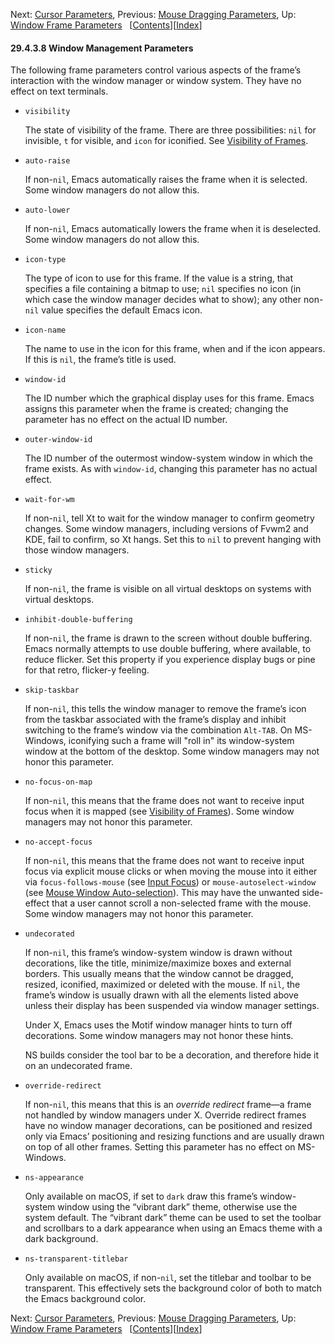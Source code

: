<!-- This is the GNU Emacs Lisp Reference Manual
corresponding to Emacs version 27.2.

Copyright (C) 1990-1996, 1998-2021 Free Software Foundation,
Inc.

Permission is granted to copy, distribute and/or modify this document
under the terms of the GNU Free Documentation License, Version 1.3 or
any later version published by the Free Software Foundation; with the
Invariant Sections being "GNU General Public License," with the
Front-Cover Texts being "A GNU Manual," and with the Back-Cover
Texts as in (a) below.  A copy of the license is included in the
section entitled "GNU Free Documentation License."

(a) The FSF's Back-Cover Text is: "You have the freedom to copy and
modify this GNU manual.  Buying copies from the FSF supports it in
developing GNU and promoting software freedom." -->

<!-- Created by GNU Texinfo 6.7, http://www.gnu.org/software/texinfo/ -->

Next: [Cursor Parameters](Cursor-Parameters.html), Previous: [Mouse Dragging Parameters](Mouse-Dragging-Parameters.html), Up: [Window Frame Parameters](Window-Frame-Parameters.html)   \[[Contents](index.html#SEC_Contents "Table of contents")]\[[Index](Index.html "Index")]

#### 29.4.3.8 Window Management Parameters

The following frame parameters control various aspects of the frame’s interaction with the window manager or window system. They have no effect on text terminals.

*   `visibility`

    The state of visibility of the frame. There are three possibilities: `nil` for invisible, `t` for visible, and `icon` for iconified. See [Visibility of Frames](Visibility-of-Frames.html).

*   `auto-raise`

    If non-`nil`, Emacs automatically raises the frame when it is selected. Some window managers do not allow this.

*   `auto-lower`

    If non-`nil`, Emacs automatically lowers the frame when it is deselected. Some window managers do not allow this.

*   `icon-type`

    The type of icon to use for this frame. If the value is a string, that specifies a file containing a bitmap to use; `nil` specifies no icon (in which case the window manager decides what to show); any other non-`nil` value specifies the default Emacs icon.

*   `icon-name`

    The name to use in the icon for this frame, when and if the icon appears. If this is `nil`, the frame’s title is used.

*   `window-id`

    The ID number which the graphical display uses for this frame. Emacs assigns this parameter when the frame is created; changing the parameter has no effect on the actual ID number.

*   `outer-window-id`

    The ID number of the outermost window-system window in which the frame exists. As with `window-id`, changing this parameter has no actual effect.

*   `wait-for-wm`

    If non-`nil`, tell Xt to wait for the window manager to confirm geometry changes. Some window managers, including versions of Fvwm2 and KDE, fail to confirm, so Xt hangs. Set this to `nil` to prevent hanging with those window managers.

*   `sticky`

    If non-`nil`, the frame is visible on all virtual desktops on systems with virtual desktops.

*   `inhibit-double-buffering`

    If non-`nil`, the frame is drawn to the screen without double buffering. Emacs normally attempts to use double buffering, where available, to reduce flicker. Set this property if you experience display bugs or pine for that retro, flicker-y feeling.

*   `skip-taskbar`

    If non-`nil`, this tells the window manager to remove the frame’s icon from the taskbar associated with the frame’s display and inhibit switching to the frame’s window via the combination `Alt-TAB`. On MS-Windows, iconifying such a frame will "roll in" its window-system window at the bottom of the desktop. Some window managers may not honor this parameter.

*   `no-focus-on-map`

    If non-`nil`, this means that the frame does not want to receive input focus when it is mapped (see [Visibility of Frames](Visibility-of-Frames.html)). Some window managers may not honor this parameter.

*   `no-accept-focus`

    If non-`nil`, this means that the frame does not want to receive input focus via explicit mouse clicks or when moving the mouse into it either via `focus-follows-mouse` (see [Input Focus](Input-Focus.html)) or `mouse-autoselect-window` (see [Mouse Window Auto-selection](Mouse-Window-Auto_002dselection.html)). This may have the unwanted side-effect that a user cannot scroll a non-selected frame with the mouse. Some window managers may not honor this parameter.

*   `undecorated`

    If non-`nil`, this frame’s window-system window is drawn without decorations, like the title, minimize/maximize boxes and external borders. This usually means that the window cannot be dragged, resized, iconified, maximized or deleted with the mouse. If `nil`, the frame’s window is usually drawn with all the elements listed above unless their display has been suspended via window manager settings.

    Under X, Emacs uses the Motif window manager hints to turn off decorations. Some window managers may not honor these hints.

    NS builds consider the tool bar to be a decoration, and therefore hide it on an undecorated frame.

*   `override-redirect`

    If non-`nil`, this means that this is an *override redirect* frame—a frame not handled by window managers under X. Override redirect frames have no window manager decorations, can be positioned and resized only via Emacs’ positioning and resizing functions and are usually drawn on top of all other frames. Setting this parameter has no effect on MS-Windows.

*   `ns-appearance`

    Only available on macOS, if set to `dark` draw this frame’s window-system window using the “vibrant dark” theme, otherwise use the system default. The “vibrant dark” theme can be used to set the toolbar and scrollbars to a dark appearance when using an Emacs theme with a dark background.

*   `ns-transparent-titlebar`

    Only available on macOS, if non-`nil`, set the titlebar and toolbar to be transparent. This effectively sets the background color of both to match the Emacs background color.

Next: [Cursor Parameters](Cursor-Parameters.html), Previous: [Mouse Dragging Parameters](Mouse-Dragging-Parameters.html), Up: [Window Frame Parameters](Window-Frame-Parameters.html)   \[[Contents](index.html#SEC_Contents "Table of contents")]\[[Index](Index.html "Index")]
